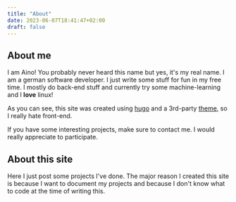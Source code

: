 ```yaml
---
title: "About"
date: 2023-06-07T18:41:47+02:00
draft: false
---
```


## About me

I am Aino! You probably never heard this name but yes, it's my real name.
I am a german software developer. I just write some stuff for fun in my free time.
I mostly do back-end stuff and currently try some machine-learning and I **love** linux!

As you can see, this site was created using [hugo](https://gohugo.io/) and a 3rd-party [theme](https://github.com/LordMathis/hugo-theme-nightfall),
so I really hate front-end.

If you have some interesting projects, make sure to contact me. I would really appreciate to participate.

## About this site

Here I just post some projects I've done. The major reason I created this site is because
I want to document my projects and because I don't know what to code at the time of writing this.


